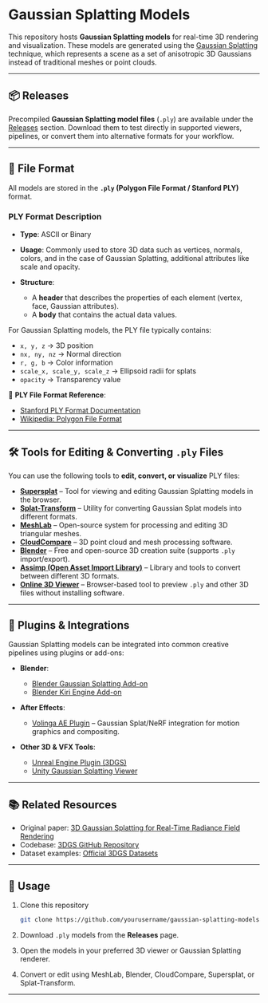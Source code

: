 # Gaussian Splatting Models

This repository hosts **Gaussian Splatting models** for real-time 3D rendering and visualization. These models are generated using the [Gaussian Splatting](https://repo-sam.inria.fr/fungraph/3d-gaussian-splatting/) technique, which represents a scene as a set of anisotropic 3D Gaussians instead of traditional meshes or point clouds.

---

## 📦 Releases

Precompiled **Gaussian Splatting model files** (`.ply`) are available under the [Releases](https://github.com/khyron/Gaussian-Splatting/releases) section.
Download them to test directly in supported viewers, pipelines, or convert them into alternative formats for your workflow.

---

## 📂 File Format

All models are stored in the **`.ply` (Polygon File Format / Stanford PLY)** format.

### PLY Format Description

* **Type**: ASCII or Binary
* **Usage**: Commonly used to store 3D data such as vertices, normals, colors, and in the case of Gaussian Splatting, additional attributes like scale and opacity.
* **Structure**:

  * A **header** that describes the properties of each element (vertex, face, Gaussian attributes).
  * A **body** that contains the actual data values.

For Gaussian Splatting models, the PLY file typically contains:

* `x, y, z` → 3D position
* `nx, ny, nz` → Normal direction
* `r, g, b` → Color information
* `scale_x, scale_y, scale_z` → Ellipsoid radii for splats
* `opacity` → Transparency value

📖 **PLY File Format Reference**:

* [Stanford PLY Format Documentation](http://paulbourke.net/dataformats/ply/)
* [Wikipedia: Polygon File Format](https://en.wikipedia.org/wiki/PLY_%28file_format%29)

---

## 🛠 Tools for Editing & Converting `.ply` Files

You can use the following tools to **edit, convert, or visualize** PLY files:

* **[Supersplat](https://github.com/antimatter15/supersplat)** – Tool for viewing and editing Gaussian Splatting models in the browser.
* **[Splat-Transform](https://github.com/playcanvas/splat-transform)** – Utility for converting Gaussian Splat models into different formats.
* **[MeshLab](https://www.meshlab.net/)** – Open-source system for processing and editing 3D triangular meshes.
* **[CloudCompare](https://www.danielgm.net/cc/)** – 3D point cloud and mesh processing software.
* **[Blender](https://www.blender.org/)** – Free and open-source 3D creation suite (supports `.ply` import/export).
* **[Assimp (Open Asset Import Library)](https://www.assimp.org/)** – Library and tools to convert between different 3D formats.
* **[Online 3D Viewer](https://3dviewer.net/)** – Browser-based tool to preview `.ply` and other 3D files without installing software.

---

## 🎨 Plugins & Integrations

Gaussian Splatting models can be integrated into common creative pipelines using plugins or add-ons:

* **Blender**:

  * [Blender Gaussian Splatting Add-on](https://github.com/graphdeco-inria/gaussian-splatting-blender)
  * [Blender Kiri Engine Add-on](https://github.com/Kiri-Innovation/3dgs-render-blender-addon)
* **After Effects**:

  * [Volinga AE Plugin](https://volinga.ai/) – Gaussian Splat/NeRF integration for motion graphics and compositing.
* **Other 3D & VFX Tools**:

  * [Unreal Engine Plugin (3DGS)](https://github.com/graphdeco-inria/gaussian-splatting/tree/main/unreal)
  * [Unity Gaussian Splatting Viewer](https://github.com/aras-p/UnityGaussianSplatting)

---

## 📚 Related Resources

* Original paper: [3D Gaussian Splatting for Real-Time Radiance Field Rendering](https://repo-sam.inria.fr/fungraph/3d-gaussian-splatting/)
* Codebase: [3DGS GitHub Repository](https://github.com/graphdeco-inria/gaussian-splatting)
* Dataset examples: [Official 3DGS Datasets](https://repo-sam.inria.fr/fungraph/3d-gaussian-splatting/datasets/)

---

## 🚀 Usage

1. Clone this repository

   ```bash
   git clone https://github.com/yourusername/gaussian-splatting-models.git
   ```
2. Download `.ply` models from the **Releases** page.
3. Open the models in your preferred 3D viewer or Gaussian Splatting renderer.
4. Convert or edit using MeshLab, Blender, CloudCompare, Supersplat, or Splat-Transform.

---


